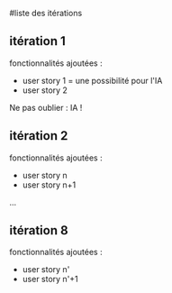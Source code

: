 #liste des itérations

## itération 1

fonctionnalités ajoutées : 
 - user story 1 = une possibilité pour l'IA
 - user story 2
 
 Ne pas oublier : IA !

## itération 2

fonctionnalités ajoutées : 
 - user story n
 - user story n+1
 
 
 ...
 
 ## itération 8
 
 fonctionnalités ajoutées : 
  - user story n'
  - user story n'+1


